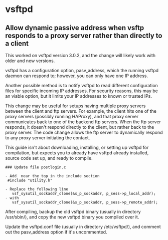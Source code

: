 # vsftpd
## Allow dynamic passive address when vsftp responds to a proxy server rather than directly to a client

This worked on vsftpd version 3.0.2, and the change will likely work with older and new versions.

vsftpd has a configuration option, pasv_address, which the running vsftpd daemon can respond to; however, you can only have one IP address.

Another possible method is to notify vsftpd to read different configuration files for specific incoming IP addresses.  For security reasons, this may be an viable option, but it limits your IP addresses to known or trusted IPs.

This change may be useful for setups having multiple proxy servers between the client and ftp servers.  For example, the client hits one of the proxy servers (possibly running HAProxy), and that proxy server communicates back to one of the backend ftp servers.  When the ftp server responds, it doesn't respond directly to the client, but rather back to the proxy server.  The code change allows the ftp server to dynamically respond to any proxy server initiating the contact.

This guide isn't about downloading, installing, or setting up vsftpd for compilation, but expects you to already have vsftpd already installed, source code set up, and ready to compile.


```
### Update file postlogin.c

- Add  near the top in the include section
 #include "utility.h"

- Replace the following line
   vsf_sysutil_sockaddr_clone(&s_p_sockaddr, p_sess->p_local_addr);
- with
   vsf_sysutil_sockaddr_clone(&s_p_sockaddr, p_sess->p_remote_addr);
```


After compiling, backup the old vsftpd binary (usually in directory /usr/sbin/), and copy the new vsftpd binary you compiled over it.

Update the vsftpd.conf file (usually in directory /etc/vsftpd/), and comment out the pasv_address option if it's uncommented.

